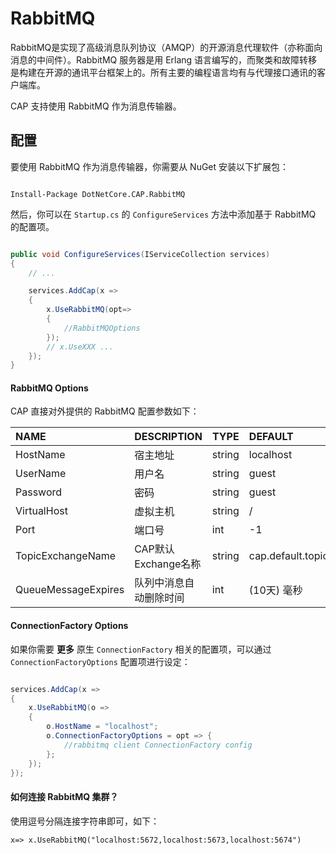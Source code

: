 # RabbitMQ

RabbitMQ是实现了高级消息队列协议（AMQP）的开源消息代理软件（亦称面向消息的中间件）。RabbitMQ 服务器是用 Erlang 语言编写的，而聚类和故障转移是构建在开源的通讯平台框架上的。所有主要的编程语言均有与代理接口通讯的客户端库。

CAP 支持使用 RabbitMQ 作为消息传输器。

## 配置

要使用 RabbitMQ 作为消息传输器，你需要从 NuGet 安装以下扩展包：

```shell

Install-Package DotNetCore.CAP.RabbitMQ

```

然后，你可以在 `Startup.cs` 的 `ConfigureServices` 方法中添加基于 RabbitMQ 的配置项。

```csharp

public void ConfigureServices(IServiceCollection services)
{
    // ...

    services.AddCap(x =>
    {
        x.UseRabbitMQ(opt=>
        {
            //RabbitMQOptions
        });
        // x.UseXXX ...
    });
}

```

#### RabbitMQ Options

CAP 直接对外提供的 RabbitMQ 配置参数如下：

NAME | DESCRIPTION | TYPE | DEFAULT
:---|:---|---|:---
HostName | 宿主地址 | string | localhost
UserName | 用户名 | string | guest
Password | 密码 | string | guest
VirtualHost | 虚拟主机 | string | /
Port | 端口号 | int | -1
TopicExchangeName | CAP默认Exchange名称 | string | cap.default.topic
QueueMessageExpires | 队列中消息自动删除时间 | int | (10天) 毫秒

#### ConnectionFactory Options

如果你需要 **更多** 原生 `ConnectionFactory` 相关的配置项，可以通过 `ConnectionFactoryOptions` 配置项进行设定：

```csharp

services.AddCap(x =>
{
    x.UseRabbitMQ(o =>
    {
        o.HostName = "localhost";
        o.ConnectionFactoryOptions = opt => { 
            //rabbitmq client ConnectionFactory config
        };
    });
});

```

#### 如何连接 RabbitMQ 集群？

使用逗号分隔连接字符串即可，如下：

```
x=> x.UseRabbitMQ("localhost:5672,localhost:5673,localhost:5674")
```
